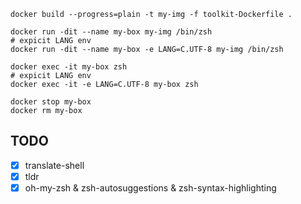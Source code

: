 ```shell
docker build --progress=plain -t my-img -f toolkit-Dockerfile .
```

```shell
docker run -dit --name my-box my-img /bin/zsh
# expicit LANG env
docker run -dit --name my-box -e LANG=C.UTF-8 my-img /bin/zsh
```

```shell
docker exec -it my-box zsh
# expicit LANG env
docker exec -it -e LANG=C.UTF-8 my-box zsh
```

```shell
docker stop my-box
docker rm my-box
```

## TODO
- [x] translate-shell
- [x] tldr
- [x] oh-my-zsh & zsh-autosuggestions & zsh-syntax-highlighting